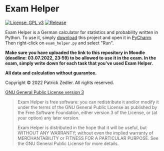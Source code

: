 # Exam Helper

[![License: GPL v3](https://img.shields.io/badge/License-GPLv3-blue.svg)](https://www.gnu.org/licenses/gpl-3.0)  [![Release](https://img.shields.io/github/v/release/patzly/ain2-stochastik?label=Release&logo=github)](https://github.com/patzly/ain2-stochastik/releases)

Exam Helper is a German calculator for statistics and probability written in Python.
To use it, simply [download](https://github.com/patzly/ain2-stochastik/releases) this project and open it in [PyCharm](https://www.jetbrains.com/pycharm/). Then right-click on `exam_helper.py` and select "Run".

**Make sure you have uploaded the link to this repository in Moodle (deadline: 03.07.2022, 23:59) to be allowed to use it in the exam. In the exam, simply write down for each task that you've used Exam Helper.**

**All data and calculation without guarantee.**

Copyright &copy; 2022 Patrick Zedler. All rights reserved.

[GNU General Public License version 3](https://www.gnu.org/licenses/gpl.txt)

> Exam Helper is free software: you can redistribute it and/or modify it under the terms of the GNU General Public License as published by the Free Software Foundation, either version 3 of the License, or (at your option) any later version.
>
> Exam Helper is distributed in the hope that it will be useful, but WITHOUT ANY WARRANTY; without even the implied warranty of MERCHANTABILITY or FITNESS FOR A PARTICULAR PURPOSE. See the GNU General Public License for more details.
